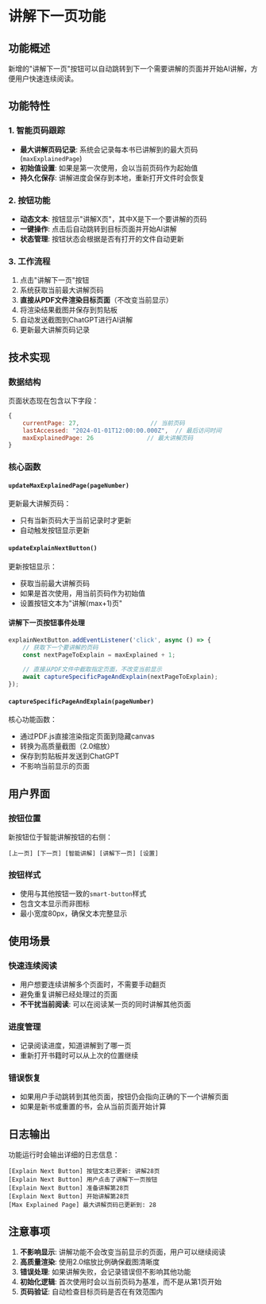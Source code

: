 # 讲解下一页功能

## 功能概述

新增的"讲解下一页"按钮可以自动跳转到下一个需要讲解的页面并开始AI讲解，方便用户快速连续阅读。

## 功能特性

### 1. 智能页码跟踪
- **最大讲解页码记录**: 系统会记录每本书已讲解到的最大页码(`maxExplainedPage`)
- **初始值设置**: 如果是第一次使用，会以当前页码作为起始值
- **持久化保存**: 讲解进度会保存到本地，重新打开文件时会恢复

### 2. 按钮功能
- **动态文本**: 按钮显示"讲解X页"，其中X是下一个要讲解的页码
- **一键操作**: 点击后自动跳转到目标页面并开始AI讲解
- **状态管理**: 按钮状态会根据是否有打开的文件自动更新

### 3. 工作流程
1. 点击"讲解下一页"按钮
2. 系统获取当前最大讲解页码
3. **直接从PDF文件渲染目标页面**（不改变当前显示）
4. 将渲染结果截图并保存到剪贴板
5. 自动发送截图到ChatGPT进行AI讲解
6. 更新最大讲解页码记录

## 技术实现

### 数据结构
页面状态现在包含以下字段：
```javascript
{
    currentPage: 27,                    // 当前页码
    lastAccessed: "2024-01-01T12:00:00.000Z",  // 最后访问时间
    maxExplainedPage: 26               // 最大讲解页码
}
```

### 核心函数

#### `updateMaxExplainedPage(pageNumber)`
更新最大讲解页码：
- 只有当新页码大于当前记录时才更新
- 自动触发按钮显示更新

#### `updateExplainNextButton()`
更新按钮显示：
- 获取当前最大讲解页码
- 如果是首次使用，用当前页码作为初始值
- 设置按钮文本为"讲解(max+1)页"

#### 讲解下一页按钮事件处理
```javascript
explainNextButton.addEventListener('click', async () => {
    // 获取下一个要讲解的页码
    const nextPageToExplain = maxExplained + 1;
    
    // 直接从PDF文件中截取指定页面，不改变当前显示
    await captureSpecificPageAndExplain(nextPageToExplain);
});
```

#### `captureSpecificPageAndExplain(pageNumber)`
核心功能函数：
- 通过PDF.js直接渲染指定页面到隐藏canvas
- 转换为高质量截图（2.0缩放）
- 保存到剪贴板并发送到ChatGPT
- 不影响当前显示的页面

## 用户界面

### 按钮位置
新按钮位于智能讲解按钮的右侧：
```
[上一页] [下一页] [智能讲解] [讲解下一页] [设置]
```

### 按钮样式
- 使用与其他按钮一致的`smart-button`样式
- 包含文本显示而非图标
- 最小宽度80px，确保文本完整显示

## 使用场景

### 快速连续阅读
- 用户想要连续讲解多个页面时，不需要手动翻页
- 避免重复讲解已经处理过的页面
- **不干扰当前阅读**: 可以在阅读某一页的同时讲解其他页面

### 进度管理
- 记录阅读进度，知道讲解到了哪一页
- 重新打开书籍时可以从上次的位置继续

### 错误恢复
- 如果用户手动跳转到其他页面，按钮仍会指向正确的下一个讲解页面
- 如果是新书或重置的书，会从当前页面开始计算

## 日志输出

功能运行时会输出详细的日志信息：
```
[Explain Next Button] 按钮文本已更新: 讲解28页
[Explain Next Button] 用户点击了讲解下一页按钮
[Explain Next Button] 准备讲解第28页
[Explain Next Button] 开始讲解第28页
[Max Explained Page] 最大讲解页码已更新到: 28
```

## 注意事项

1. **不影响显示**: 讲解功能不会改变当前显示的页面，用户可以继续阅读
2. **高质量渲染**: 使用2.0缩放比例确保截图清晰度
3. **错误处理**: 如果讲解失败，会记录错误但不影响其他功能
4. **初始化逻辑**: 首次使用时会以当前页码为基准，而不是从第1页开始
5. **页码验证**: 自动检查目标页码是否在有效范围内 